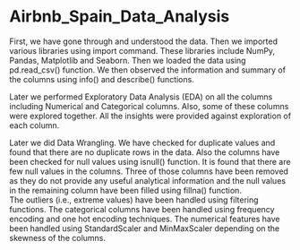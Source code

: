# Airbnb_Spain_Data_Analysis
First, we have gone through and understood the data.
Then we imported various libraries using import command. These libraries include NumPy, Pandas, Matplotlib and Seaborn.
Then we loaded the data using pd.read_csv() function.
We then observed the information and summary of the columns using info() and describe() functions.

Later we performed Exploratory Data Analysis (EDA) on all the columns including Numerical and Categorical columns.
Also, some of these columns were explored together.
All the insights were provided against exploration of each column.

Later we did Data Wrangling.
We have checked for duplicate values and found that there are no duplicate rows in the data.
Also the columns have been checked for null values using isnull() function. It is found that there are few null values in the columns. Three of those columns have been removed as they do not provide any useful analytical information and the null values in the remaining column have been filled using fillna() function.  
The outliers (i.e., extreme values) have been handled using filtering functions.
The categorical columns have been handled using frequency encoding and one hot encoding techniques.
The numerical features have been handled using StandardScaler and MinMaxScaler depending on the skewness of the columns.
